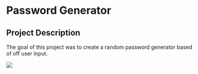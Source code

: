 # Password Generator 

<h2>Project Description</h2>

<p>The goal of this project was to create a random password generator based of off user input.</p>

<img src="Password-Generator\Develop\Images\passwordgenerated.png">
